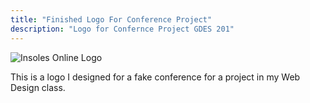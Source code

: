 ```yaml
---
title: "Finished Logo For Conference Project"
description: "Logo for Confernce Project GDES 201"
---
```


<img src="/Blog-Project/img/Conferense Logo.png" alt="Insoles Online Logo">

This is a logo I designed for a fake conference for a project in my Web Design class.

